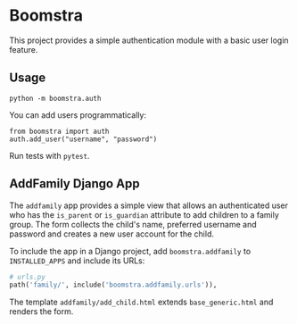 # Boomstra

This project provides a simple authentication module with a basic user login feature.

## Usage

```
python -m boomstra.auth
```

You can add users programmatically:

```
from boomstra import auth
auth.add_user("username", "password")
```

Run tests with `pytest`.

## AddFamily Django App

The `addfamily` app provides a simple view that allows an authenticated user who
has the `is_parent` or `is_guardian` attribute to add children to a family
group. The form collects the child's name, preferred username and password and
creates a new user account for the child.

To include the app in a Django project, add `boomstra.addfamily` to
`INSTALLED_APPS` and include its URLs:

```python
# urls.py
path('family/', include('boomstra.addfamily.urls')),
```

The template `addfamily/add_child.html` extends `base_generic.html` and renders
the form.
